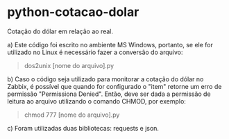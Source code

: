 # python-cotacao-dolar

Cotação do dólar em relação ao real.

a) Este código foi escrito no ambiente MS Windows, portanto, se ele for utilizado no Linux é necessário fazer a conversão do arquivo:
> dos2unix [nome do arquivo].py

b) Caso o código seja utilizado para monitorar a cotação do dólar no Zabbix, é possível que quando for configurado o "item" retorne um erro de permissão "Permissiona Denied". 
Então, deve ser dada a permissão de leitura ao arquivo utilizando o comando CHMOD, por exemplo:
> chmod 777 [nome do arquivo].py

c) Foram utilizadas duas bibliotecas: requests e json.
